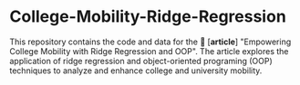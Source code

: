 # College-Mobility-Ridge-Regression
This repository contains the code and data for the 📖 [**article**] "Empowering College Mobility with Ridge Regression and OOP". The article explores the application of ridge regression and object-oriented programing (OOP) techniques to analyze and enhance college and university mobility. 
